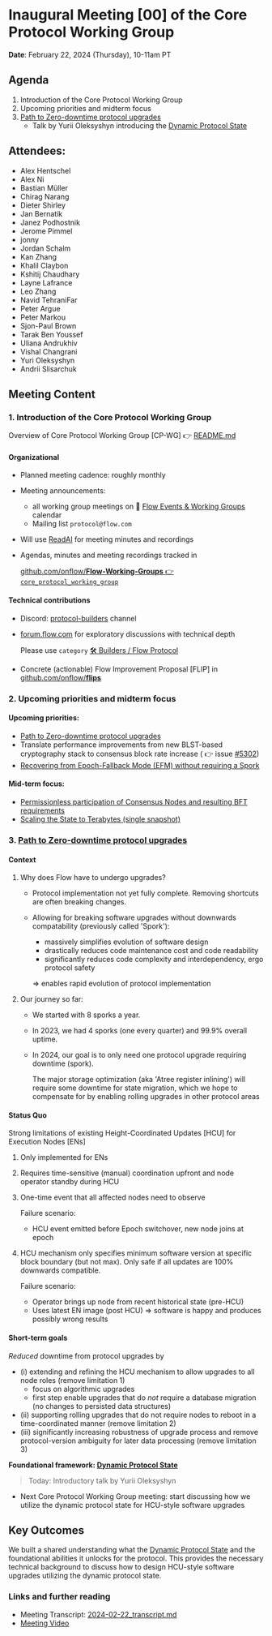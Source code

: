 # Inaugural Meeting [00] of the Core Protocol Working Group

**Date**: February 22, 2024 (Thursday), 10-11am PT

## Agenda 
1. Introduction of the Core Protocol Working Group
2. Upcoming priorities and midterm focus
3. [Path to Zero-downtime protocol upgrades](https://github.com/onflow/Flow-Working-Groups/tree/main/core_protocol_working_group#path-to-zero-downtime-protocol-upgrades)
   * Talk by Yurii Oleksyshyn introducing the [Dynamic Protocol State](https://github.com/onflow/Flow-Working-Groups/tree/main/core_protocol_working_group#dynamic-protocol-state-as-a-foundation-for-threat-response-capabilities-eg-ban-slashed-node-revoke-compromised-keys-software-upgrades)

## Attendees:
- Alex Hentschel
- Alex Ni
- Bastian Müller
- Chirag Narang
- Dieter Shirley
- Jan Bernatik
- Janez Podhostnik
- Jerome Pimmel
- jonny
- Jordan Schalm
- Kan Zhang
- Khalil Claybon
- Kshitij Chaudhary
- Layne Lafrance
- Leo Zhang
- Navid TehraniFar
- Peter Argue
- Peter Markou
- Sjon-Paul Brown
- Tarak Ben Youssef
- Uliana Andrukhiv
- Vishal Changrani
- Yuri Oleksyshyn
- Andrii Slisarchuk


## Meeting Content

### 1. Introduction of the Core Protocol Working Group

Overview of Core Protocol Working Group [CP-WG] :point_right: [README.md](../README.md)

#### Organizational
- Planned meeting cadence: roughly monthly
- Meeting announcements:
    - all working group meetings on 📆 [Flow Events & Working Groups](https://bit.ly/flow-events-calendar) calendar
    - Mailing list  `protocol@flow.com`
- Will use [ReadAI](www.read.ai) for meeting minutes and recordings
- Agendas, minutes and meeting recordings tracked in

  [github.com/onflow/**Flow-Working-Groups** :point_right: `core_protocol_working_group`](https://github.com/onflow/Flow-Working-Groups/tree/main/core_protocol_working_group)

#### Technical contributions
- Discord: [protocol-builders](https://discord.com/channels/613813861610684416/1108968095982293002) channel
- [forum.flow.com](https://forum.flow.com/) for exploratory discussions with technical depth

  Please use `category` [:hammer_and_wrench: Builders / Flow Protocol](https://forum.flow.com/c/builders/protocol/38)
- Concrete (actionable) Flow Improvement Proposal [FLIP] in [github.com/onflow/**flips**](https://github.com/onflow/flips/)

### 2. Upcoming priorities and midterm focus

#### Upcoming priorities:
* [Path to Zero-downtime protocol upgrades](https://github.com/onflow/Flow-Working-Groups/tree/main/core_protocol_working_group#path-to-zero-downtime-protocol-upgrades)
* Translate performance improvements from new BLST-based cryptography stack to consensus block rate increase ( :point_right: issue [#5302](https://github.com/onflow/flow-go/issues/5302))
* [Recovering from Epoch-Fallback Mode (EFM) without requiring a Spork](https://github.com/onflow/Flow-Working-Groups/tree/main/core_protocol_working_group#recovering-from-epoch-fallback-mode-without-requiring-a-spork)

#### Mid-term focus:
* [Permissionless participation of Consensus Nodes and resulting BFT requirements](https://github.com/onflow/Flow-Working-Groups/tree/main/core_protocol_working_group#permissionless-participation-of-consensus-nodes-and-resulting-bft-requirements)
* [Scaling the State to Terabytes (single snapshot)](https://github.com/onflow/Flow-Working-Groups/tree/main/core_protocol_working_group#scaling-the-state-to-terabytes-single-snapshot)




### 3. [Path to Zero-downtime protocol upgrades](https://github.com/onflow/Flow-Working-Groups/tree/main/core_protocol_working_group#path-to-zero-downtime-protocol-upgrades)

#### Context
1. Why does Flow have to undergo upgrades?
   * Protocol implementation not yet fully complete. Removing shortcuts are often breaking changes.
   * Allowing for breaking software upgrades without downwards compatability (previously called 'Spork'):
     - massively simplifies evolution of software design
     - drastically reduces code maintenance cost and code readability
     - significantly reduces code complexity and interdependency, ergo protocol safety 

     ⇒ enables rapid evolution of protocol implementation

2. Our journey so far:
   - We started with 8 sporks a year.
   - In 2023, we had 4 sporks (one every quarter) and 99.9% overall uptime.
   - In 2024, our goal is to only need one protocol upgrade requiring downtime (spork).

     The major storage optimization (aka 'Atree register inlining') will require some downtime for 
     state migration, which we hope to compensate for by enabling rolling upgrades in other protocol areas   

#### Status Quo
Strong limitations of existing Height-Coordinated Updates [HCU] for Execution Nodes [ENs]
1. Only implemented for ENs
2. Requires time-sensitive (manual) coordination upfront and node operator standby during HCU
3. One-time event that all affected nodes need to observe

   Failure scenario:
    * HCU event emitted before Epoch switchover, new node joins at epoch

4. HCU mechanism only specifies minimum software version at specific block boundary (but not max).
   Only safe if all updates are 100% downwards compatible.

   Failure scenario:
    * Operator brings up node from recent historical state (pre-HCU)
    * Uses latest EN image (post HCU)
      => software is happy and produces possibly wrong results

#### Short-term goals
_Reduced_ downtime from protocol upgrades by
* (i) extending and refining the HCU mechanism to allow upgrades to all node roles (remove limitation 1)
    * focus on algorithmic upgrades
    * first step enable upgrades that do _not_ require a database migration (no changes to persisted data structures)
* (ii) supporting rolling upgrades that do not require nodes to reboot in a time-coordinated manner (remove limitation 2)
* (iii) significantly increasing robustness of upgrade process and remove protocol-version ambiguity for later data processing (remove limitation 3)     


**Foundational framework: [Dynamic Protocol State](https://github.com/onflow/Flow-Working-Groups/tree/main/core_protocol_working_group#dynamic-protocol-state-as-a-foundation-for-threat-response-capabilities-eg-ban-slashed-node-revoke-compromised-keys-software-upgrades)**

> Today: Introductory talk by Yurii Oleksyshyn

- Next Core Protocol Working Group meeting: start discussing how we utilize the dynamic protocol state for HCU-style software upgrades  


## Key Outcomes

We built a shared understanding what the [Dynamic Protocol State](https://github.com/onflow/Flow-Working-Groups/tree/main/core_protocol_working_group#dynamic-protocol-state-as-a-foundation-for-threat-response-capabilities-eg-ban-slashed-node-revoke-compromised-keys-software-upgrades)
and the foundational abilities it unlocks for the protocol.
This provides the necessary technical background to discuss how to design HCU-style software upgrades utilizing the dynamic protocol state.


### Links and further reading
- Meeting Transcript: [2024-02-22_transcript.md](./2024-02-22_transcript.md)
- [Meeting Video](https://drive.google.com/file/d/1VSnVyZpxQuNhbqB_UFlG-_Im78G_yvod/view?usp=drive_link)



